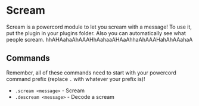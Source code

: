 # Scream
Scream is a powercord module to let you scream with a message! To use it, put the plugin in your plugins folder. Also you can automatically see what people scream. hhAHAahaAhAAAHhAahaaAHAaAhhaAhAAAHahAhAAahaA

## Commands
Remember, all of these commands need to start with your powercord command prefix (replace ``.`` with whatever your prefix is)!

- ``.scream <message>`` - Scream
- ``.descream <message>`` - Decode a scream